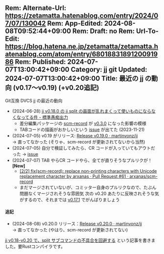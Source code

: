 Rem: Alternate-Url: https://zetamatta.hatenablog.com/entry/2024/07/07/130042
Rem: App-Edited: 2024-08-08T09:52:44+09:00
Rem: Draft: no
Rem: Url-To-Edit: https://blog.hatena.ne.jp/zetamatta/zetamatta.hatenablog.com/atom/entry/6801883189120091986
Rem: Published: 2024-07-07T13:00:42+09:00
Category: jj git
Updated: 2024-07-07T13:00:42+09:00
Title: 最近の jj の動向 (v0.17〜v0.19) (+v0.20追記)
---
Git互換 DVCS jj の最近の動向

+ (2024-06-28) [jj v0.18.0 の jj split の画面が乱れまくって使いものにならなくなってる件 - 標準愚痴出力](https://zetamatta.hatenablog.com/entry/2024/06/28/035537)
    + 差分編集パッケージの [scm-record] が [v0.3.0] になった影響の模様
    + TABコードの描画がおかしいという [issue][tab-issue] が出てた (2023-11-21)
+ (2024-07-05) v0.19 がリリース: [Release v0.19.0 · martinvonz/jj](https://github.com/martinvonz/jj/releases/tag/v0.19.0)  
    → 直ってなかった (そりゃ、scm-record が更新されてないから当然)
+ (2024-07-05) 自分で検証してみたら、CR コードが入っていてもアウトだった → [issue][cr-issue]
+ (2024-07-07) TAB やらCR コードやら、全てが直りそうなプルリクが！ **[New]**
    + [[2/2] fix(scm-record): replace non-printing characters with Unicode replacement character by arxanas · Pull Request #61 · arxanas/scm-record][PR]
    + まだマージされていないが、コミッター自身のプルリクなので、たぶん問題なくマージされそうな雰囲気
次の v0.20 あたりに反映されそうな気がするので、それまでは [v0.17.1] でがんばりましょう

#### 追記

+ (2024-08-08) v0.20.0 リリース：[Release v0.20.0 · martinvonz/jj](https://github.com/martinvonz/jj/releases/tag/v0.20.0)  
    → 直ってなかった (やはり、scm-record が更新されてない)

[jj v0.18-v0.20 で、split サブコマンドの不具合を回避する](https://zetamatta.hatenablog.com/entry/2024/08/08/092304) という記事を書きました。要Rustコンパイラです。

[tab-issue]: https://github.com/arxanas/scm-record/issues/2
[scm-record]: https://github.com/arxanas/scm-record
[v0.3.0]: https://github.com/arxanas/scm-record/releases/tag/v0.3.0
[cr-issue]: https://github.com/arxanas/scm-record/issues/57
[PR]: https://github.com/arxanas/scm-record/pull/61
[v0.19.0]: https://github.com/martinvonz/jj/releases/tag/v0.19.0
[v0.17.1]: https://github.com/martinvonz/jj/releases/tag/v0.17.1
